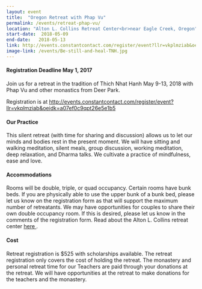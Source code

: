 ```yaml
---
layout: event
title:  "Oregon Retreat with Phap Vu"
permalink: /events/retreat-phap-vu/
location: "Alton L. Collins Retreat Center<br>near Eagle Creek, Oregon"
start-date:  2018-05-09
end-date:   2018-05-13
link: http://events.constantcontact.com/register/event?llr=vkplmziab&oeidk=a07ef0c9qpt26e5e1b5
image-link: /events/Be-still-and-heal-TNH.jpg
---
```


#### Registration Deadline May 1, 2017

Join us for a retreat in the tradition of Thich Nhat Hanh May 9-13, 2018 with Phap Vu and other monastics from Deer Park. 

Registration is at <http://events.constantcontact.com/register/event?llr=vkplmziab&oeidk=a07ef0c9qpt26e5e1b5>

#### Our Practice

This silent retreat (with time for sharing and discussion) allows us to let our minds and bodies rest in the present moment.  We will have sitting and walking meditation, silent meals, group discussion, working meditation, deep relaxation, and Dharma talks.  We cultivate a practice of mindfulness, ease and love.

#### Accommodations

Rooms will be double, triple, or quad occupancy.  Certain rooms have bunk beds. If you are physically able to use the upper bunk of a bunk bed, please let us know on the registration form as that will support the maximum number of retreatants.  We may have opportunities for couples to share their own double occupancy room. If this is desired, please let us know in the comments of the registration form. Read about the Alton L. Collins retreat center [ here ](https://collins.gocamping.org/).

#### Cost

Retreat registration is $525 with scholarships available.  The retreat registration only covers the cost of holding the retreat.  The monastery and personal retreat time for our Teachers are paid through your donations at the retreat.  We will have opportunities at the retreat to make donations for the teachers and the monastery.

